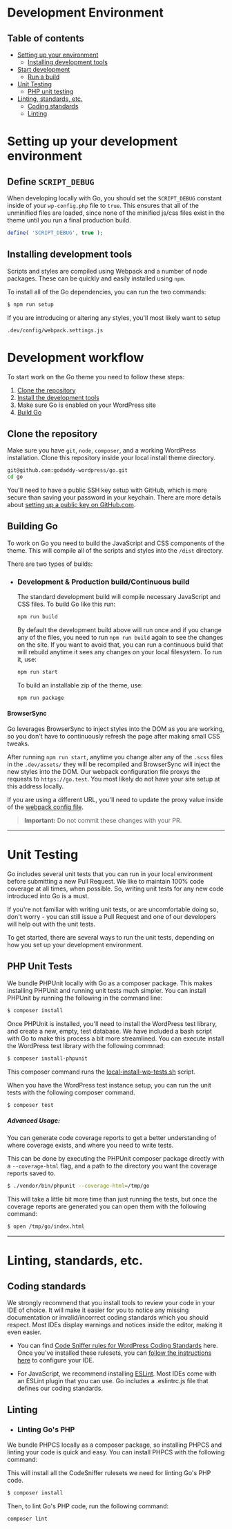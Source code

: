 # Development Environment

## Table of contents

* [Setting up your environment](#setting-up-your-environment)
	* [Installing development tools](#installing-development-tools)
* [Start development](#development-workflow)
	 * [Run a build](#building-go)
* [Unit Testing](#unit-testing)
	 * [PHP unit testing](#php-unit-tests)
* [Linting, standards, etc.](#linting-standards-etc)
	* [Coding standards](#coding-standards)
	* [Linting](#linting)

# Setting up your development environment

## Define `SCRIPT_DEBUG`

When developing locally with Go, you should set the `SCRIPT_DEBUG` constant inside of your `wp-config.php` file to `true`. This ensures that all of the unminified files are loaded, since none of the minified js/css files exist in the theme until you run a final production build.

```php
define( 'SCRIPT_DEBUG', true );
```

## Installing development tools

Scripts and styles are compiled using Webpack and a number of node packages. These can be quickly and easily installed using `npm`.

To install all of the Go dependencies, you can run the two commands:

```sh
$ npm run setup
```

If you are introducing or altering any styles, you'll most likely want to setup

`.dev/config/webpack.settings.js`

# Development workflow

To start work on the Go theme you need to follow these steps:

1. [Clone the repository](#clone-the-repository)
2. [Install the development tools](#installing-development-tools)
3. Make sure Go is enabled on your WordPress site
4. [Build Go](#building-go)

## Clone the repository

Make sure you have `git`, `node`, `composer`, and a working WordPress installation.
Clone this repository inside your local install theme directory.

```sh
git@github.com:godaddy-wordpress/go.git
cd go
```

 You'll need to have a public SSH key setup with GitHub, which is more secure than saving your password in your keychain.
 There are more details about [setting up a public key on GitHub.com](https://help.github.com/en/articles/adding-a-new-ssh-key-to-your-github-account).

## Building Go

To work on Go you need to build the JavaScript and CSS components of the theme. This will compile all of the scripts and styles into the `/dist` directory.

There are two types of builds:

* ### Development & Production build/Continuous build
	The standard development build will compile necessary JavaScript and CSS files. To build Go like this run:

	```sh
	npm run build
	```

	By default the development build above will run once and if you change any of the files, you need to run `npm run build` again to see the changes on the site. If you want to avoid that, you can run a continuous build that will rebuild anytime it sees any changes on your local filesystem. To run it, use:

	```sh
	npm run start
	```

	To build an installable zip of the theme, use:
	```sh
	npm run package
	```

#### BrowserSync

Go leverages BrowserSync to inject styles into the DOM as you are working, so you don't have to continuously refresh the page after making small CSS tweaks.

After running `npm run start`, anytime you change alter any of the `.scss` files in the `.dev/assets/` they will be recompiled and BrowserSync will inject the new styles into the DOM. Our webpack configuration file proxys the requests to `https://go.test`. You most likely do not have your site setup at this address locally.

If you are using a different URL, you'll need to update the proxy value inside of the [webpack config file](https://github.com/godaddy-wordpress/go/blob/master/.dev/config/webpack.settings.js#L78).

> **Important:** Do not commit these changes with your PR.

---

# Unit Testing

Go includes several unit tests that you can run in your local environment before submitting a new Pull Request. We like to maintain 100% code coverage at all times, when possible. So, writing unit tests for any new code introduced into Go is a must.

If you're not familiar with writing unit tests, or are uncomfortable doing so, don't worry - you can still issue a Pull Request and one of our developers will help out with the unit tests.

To get started, there are several ways to run the unit tests, depending on how you set up your development environment.

## PHP Unit Tests

We bundle PHPUnit locally with Go as a composer package. This makes installing PHPUnit and running unit tests much simpler. You can install PHPUnit by running the following in the command line:

```sh
$ composer install
```

Once PHPUnit is installed, you'll need to install the WordPress test library, and create a new, empty, test database. We have included a bash script with Go to make this process a bit more streamlined. You can execute install the WordPress test library with the following commnad:

```sh
$ composer install-phpunit
```

This composer command runs the [local-install-wp-tests.sh](https://github.com/godaddy-wordpress/go/blob/master/.dev/deploy-scripts/install-wp-tests.sh) script.

When you have the WordPress test instance setup, you can run the unit tests with the following composer command.

```sh
$ composer test
```

##### Advanced Usage:

You can generate code coverage reports to get a better understanding of where coverage exists, and where you need to write tests.

This can be done by executing the PHPUnit composer package directly with a `--coverage-html` flag, and a path to the directory you want the coverage reports saved to.

```sh
$ ./vendor/bin/phpunit --coverage-html=/tmp/go
```

This will take a little bit more time than just running the tests, but once the coverage reports are generated you can open them with the following command:

```sh
$ open /tmp/go/index.html
```

---

# Linting, standards, etc.

## Coding standards

We strongly recommend that you install tools to review your code in your IDE of choice. It will make it easier for you to notice any missing documentation or invalid/incorrect coding standards which you should respect. Most IDEs display warnings and notices inside the editor, making it even easier.

- You can find [Code Sniffer rules for WordPress Coding Standards](https://github.com/WordPress-Coding-Standards/WordPress-Coding-Standards#installation) here. Once you've installed these rulesets, you can [follow the instructions here](https://github.com/WordPress-Coding-Standards/WordPress-Coding-Standards#how-to-use) to configure your IDE.

- For JavaScript, we recommend installing [ESLint](https://eslint.org/). Most IDEs come with an ESLint plugin that you can use. Go includes a .eslintrc.js file that defines our coding standards.

## Linting

* ### Linting Go's PHP

We bundle PHPCS locally as a composer package, so installing PHPCS and linting your code is quick and easy. You can install PHPCS with the following command:

This will install all the CodeSniffer rulesets we need for linting Go's PHP code.

```sh
$ composer install
```

Then, to lint Go's PHP code, run the following command:

```sh
composer lint
```
